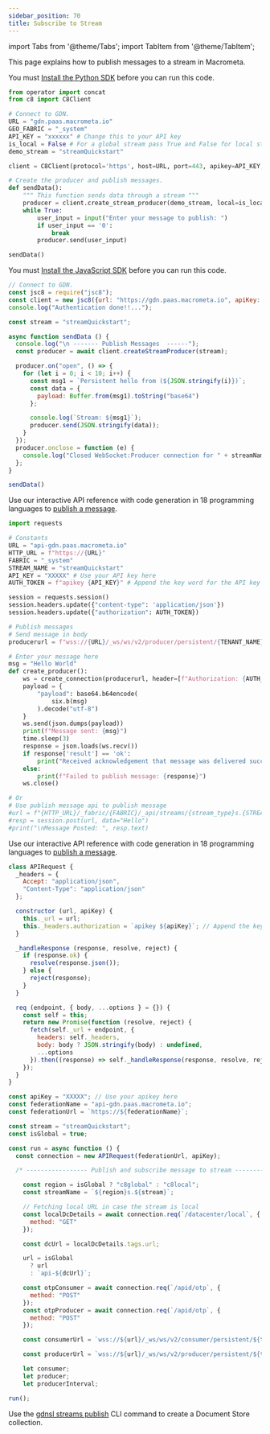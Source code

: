 ```yaml
---
sidebar_position: 70
title: Subscribe to Stream
---
```


import Tabs from '@theme/Tabs';
import TabItem from '@theme/TabItem';

This page explains how to publish messages to a stream in Macrometa.

<Tabs groupId="operating-systems">
<TabItem value="py" label="Python SDK">

You must [Install the Python SDK](../sdks/install-sdks.md) before you can run this code.

```py
from operator import concat
from c8 import C8Client

# Connect to GDN.
URL = "gdn.paas.macrometa.io"
GEO_FABRIC = "_system"
API_KEY = "xxxxxx" # Change this to your API key
is_local = False # For a global stream pass True and False for local stream
demo_stream = "streamQuickstart"

client = C8Client(protocol='https', host=URL, port=443, apikey=API_KEY, geofabric=GEO_FABRIC)

# Create the producer and publish messages.
def sendData():
    """ This function sends data through a stream """
    producer = client.create_stream_producer(demo_stream, local=is_local)
    while True:
        user_input = input("Enter your message to publish: ")
        if user_input == '0':
            break
        producer.send(user_input)

sendData()
```

</TabItem>
<TabItem value="js" label="JavaScript SDK">

You must [Install the JavaScript SDK](../sdks/install-sdks.md) before you can run this code.

```js
// Connect to GDN.
const jsc8 = require("jsc8");
const client = new jsc8({url: "https://gdn.paas.macrometa.io", apiKey: "XXXXX", fabricName: "_system"});
console.log("Authentication done!!...");

const stream = "streamQuickstart";

async function sendData () {
  console.log("\n ------- Publish Messages  ------");
  const producer = await client.createStreamProducer(stream);

  producer.on("open", () => {
    for (let i = 0; i < 10; i++) {
      const msg1 = `Persistent hello from (${JSON.stringify(i)})`;
      const data = {
        payload: Buffer.from(msg1).toString("base64")
      };

      console.log(`Stream: ${msg1}`);
      producer.send(JSON.stringify(data));
    }
  });
  producer.onclose = function (e) {
    console.log("Closed WebSocket:Producer connection for " + streamName);
  };
}

sendData()
```

</TabItem>
<TabItem value="api-py" label="REST API - Python">

Use our interactive API reference with code generation in 18 programming languages to [publish a message](https://macrometa.com/docs/api#/operations/PublishStreamMessage).

```py
import requests

# Constants
URL = "api-gdn.paas.macrometa.io"
HTTP_URL = f"https://{URL}"
FABRIC = "_system"
STREAM_NAME = "streamQuickstart"
API_KEY = "XXXXX" # Use your API key here
AUTH_TOKEN = f"apikey {API_KEY}" # Append the key word for the API key

session = requests.session()
session.headers.update({"content-type": 'application/json'})
session.headers.update({"authorization": AUTH_TOKEN})

# Publish messages
# Send message in body
producerurl = f"wss://{URL}/_ws/ws/v2/producer/persistent/{TENANT_NAME}/{stream_type}.{FABRIC}/{stream_type}s.{STREAM_NAME}"

# Enter your message here
msg = "Hello World"
def create_producer():
    ws = create_connection(producerurl, header=[f"Authorization: {AUTH_TOKEN}"])
    payload = {
        "payload": base64.b64encode(
            six.b(msg)
        ).decode("utf-8")
    }
    ws.send(json.dumps(payload))
    print(f"Message sent: {msg}")
    time.sleep(3)
    response = json.loads(ws.recv())
    if response['result'] == 'ok':
        print("Received acknowledgement that message was delivered successfully")
    else:
        print(f"Failed to publish message: {response}")
    ws.close()

# Or
# Use publish message api to publish message
#url = f"{HTTP_URL}/_fabric/{FABRIC}/_api/streams/{stream_type}s.{STREAM_NAME}/publish?global={IS_GLOBAL}"
#resp = session.post(url, data="Hello")
#print("\nMessage Posted: ", resp.text)
```

</TabItem>
<TabItem value="api-js" label="REST API - JavaScript">

Use our interactive API reference with code generation in 18 programming languages to [publish a message](https://macrometa.com/docs/api#/operations/PublishStreamMessage).

```js
class APIRequest {
  _headers = {
    Accept: "application/json",
    "Content-Type": "application/json"
  };

  constructor (url, apiKey) {
    this._url = url;
    this._headers.authorization = `apikey ${apiKey}`; // Append the key word for the API key
  }

  _handleResponse (response, resolve, reject) {
    if (response.ok) {
      resolve(response.json());
    } else {
      reject(response);
    }
  }

  req (endpoint, { body, ...options } = {}) {
    const self = this;
    return new Promise(function (resolve, reject) {
      fetch(self._url + endpoint, {
        headers: self._headers,
        body: body ? JSON.stringify(body) : undefined,
        ...options
      }).then((response) => self._handleResponse(response, resolve, reject));
    });
  }
}

const apiKey = "XXXXX"; // Use your apikey here
const federationName = "api-gdn.paas.macrometa.io";
const federationUrl = `https://${federationName}`;

const stream = "streamQuickstart";
const isGlobal = true;

const run = async function () {
  const connection = new APIRequest(federationUrl, apiKey);

  /* ----------------- Publish and subscribe message to stream ---------------- */

    const region = isGlobal ? "c8global" : "c8local";
    const streamName = `${region}s.${stream}`;

    // Fetching local URL in case the stream is local
    const localDcDetails = await connection.req(`/datacenter/local`, {
      method: "GET"
    });

    const dcUrl = localDcDetails.tags.url;

    url = isGlobal
      ? url
      : `api-${dcUrl}`;

    const otpConsumer = await connection.req(`/apid/otp`, {
      method: "POST"
    });
    const otpProducer = await connection.req(`/apid/otp`, {
      method: "POST"
    });

    const consumerUrl = `wss://${url}/_ws/ws/v2/consumer/persistent/${tenant}/${region}._system/${streamName}/${consumerName}?otp=${otpConsumer.otp}`;

    const producerUrl = `wss://${url}/_ws/ws/v2/producer/persistent/${tenant}/${region}._system/${streamName}?otp=${otpProducer.otp}`;

    let consumer;
    let producer;
    let producerInterval;

run();
```

</TabItem>
<TabItem value="cli" label="CLI">

Use the [gdnsl streams publish](../../cli/streams-cli#gdnsl-streams-publish) CLI command to create a Document Store collection.

</TabItem>
</Tabs>
